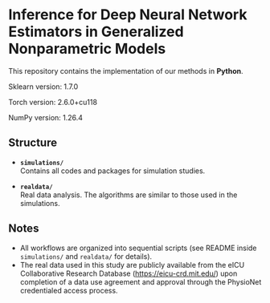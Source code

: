 # Inference for Deep Neural Network Estimators in Generalized Nonparametric Models

This repository contains the implementation of our methods in **Python**. 

Sklearn version: 1.7.0

Torch version: 2.6.0+cu118

NumPy version: 1.26.4

## Structure

- **`simulations/`**  
  Contains all codes and packages for simulation studies.

- **`realdata/`**  
  Real data analysis. The algorithms are similar to those used in the simulations.

## Notes

- All workflows are organized into sequential scripts (see README inside `simulations/` and `realdata/` for details).  
- The real data used in this study are publicly available from the eICU Collaborative Research Database (https://eicu-crd.mit.edu/) upon completion of a data use agreement and approval through the PhysioNet credentialed access process.

